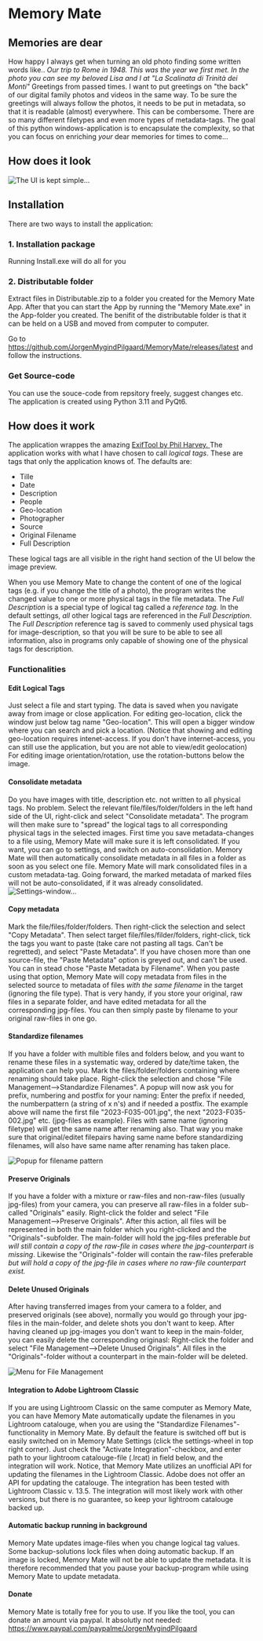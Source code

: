 # Memory Mate
## Memories are dear
How happy I always get when turning an old photo finding some written words like..
*Our trip to Rome in 1948. This was the year we first met. In the photo you can see my beloved Lisa and I at "La Scalinata di Trinità dei Monti"*
Greetings from passed times. I want to put greetings on "the back" of our digital family photos and videos in the same way. To be sure the greetings will always follow the photos, it needs to be put in metadata, so that it is readable (almost) everywhere. This can be combersome. There are so many different filetypes and even more types of metadata-tags. The goal of this python windows-application is to encapsulate the complexity, so that you can focus on enriching *your* dear memories for times to come...

## How does it look

![The UI is kept simple...](docs/MemoryMateUI.jpg)
## Installation
There are two ways to install the application:
### 1. Installation package
Running Install.exe will do all for you
### 2. Distributable folder
Extract files in Distributable.zip to a folder you created for the Memory Mate App.
After that you can start the App by running the "Memory Mate.exe" in the App-folder you created.
The benifit of the distributable folder is that it can be held on a USB and moved from computer to computer.

Go to https://github.com/JorgenMygindPilgaard/MemoryMate/releases/latest and follow the instructions.

### Get Source-code
You can use the souce-code from repsitory freely, suggest changes etc. The application is created using Python 3.11 and PyQt6. 

## How does it work
The application wrappes the amazing [ExifTool by Phil Harvey. ](https://exiftool.org/)
The application works with what I have chosen to call *logical tags*. These are tags that only the application knows of. The defaults are:
* Tille
* Date
* Description
* People
* Geo-location
* Photographer
* Source
* Original Filename
* Full Description

These logical tags are all visible in the right hand section of the UI below the image preview.

When you use Memory Mate to change the content of one of the logical tags (e.g. if you change the title of a photo), the program writes the changed value to one or more physical tags in the file metadata. 
The *Full Description* is a special type of logical tag called a *reference tag.* In the default settings, *all* other logical tags are referenced in the *Full Description*. The *Full Description* reference tag is saved to commenly used physical tags for image-description, so that you will be sure to be able to see all information, also in programs only capable of showing one of the physical tags for description.
### Functionalities
#### Edit Logical Tags
Just select a file and start typing. The data is saved when you navigate away from image or close application.
For editing geo-location, click the window just below tag name "Geo-location". This will open a bigger window where you can search and pick a location. (Notice that showing and editing geo-location requires intenet-access. If you don't have internet-access, you can still use the application, but you are not able to view/edit geolocation)
For editing image orientation/rotation, use the rotation-buttons below the image.
#### Consolidate metadata
Do you have images with title, description etc. not written to all physical tags. No problem. Select the relevant file/files/folder/folders in the left hand side of the UI, right-click and select "Consolidate metadata". The program will then make sure to "spread" the logical tags to all corresponding physical tags in the selected images. First time you save metadata-changes to a file using, Memory Mate will make sure it is left consolidated. If you want, you can go to settings, and switch on auto-consolidation. Memory Mate will then automatically consolidate metadata in all files in a folder as soon as you select one file. Memory Mate will mark consolidated files in a custom metadata-tag. Going forward, the marked metadata of marked files will not be auto-consolidated, if it was already consolidated.
![Settings-window...](docs/Settings.png)


#### Copy metadata
Mark the file/files/folder/folders. Then right-click the selection and select "Copy Metadata". Then select target file/files/filder/folders, right-click, tick the tags you want to paste (take care not pasting all tags. Can't be regretted), and select "Paste Metadata". If you have chosen more than one source-file, the "Paste Metadata" option is greyed out, and can't be used. You can in stead chose "Paste Metadata by Filename". When you paste using that option, Memory Mate will copy metadata from files in the selected source to metadata of files *with the same filename* in the target (ignoring the file type). That is very handy, if you store your original, raw files in a separate folder, and have edited metadata for all the corresponding jpg-files. You can then simply paste by filename to your original raw-files in one go.

#### Standardize filenames
If you have a folder with multible files and folders below, and you want to rename these files in a systematic way, ordered by date/time taken, the application can help you. Mark the files/folder/folders containing where renaming should take place. Right-click the selection and chose "File Management-->Standardize Filenames". A popup will now ask you for prefix, numbering and postfix for your naming:
Enter the prefix if needed, the numberpattern (a string of x n's) and if needed a postfix. 
The example above will name the first file "2023-F035-001.jpg", the next "2023-F035-002.jpg" etc. (jpg-files as example). Files with same name (ignoring filetype) will get the same name after renaming also. That way you make sure that original/editet filepairs having same name before standardizing filenames, will also have same name after renaming has taken place.

![Popup for filename pattern](docs/StandardizeFilenamesPopup.jpg)

#### Preserve Originals
If you have a folder with a mixture or raw-files and non-raw-files (usually jpg-files) from your camera, you can preserve all raw-files in a folder sub-called "Originals" easily. Right-click the folder and select "File Management-->Preserve Originals".
After this action, all files will be represented in both the main folder which you right-clicked and the "Originals"-subfolder. The main-folder will hold the jpg-files preferable _but will still contain a copy of the raw-file in cases where the jpg-counterpart is missing_. Likewise the "Originals"-folder will contain the raw-files preferable _but will hold a copy of the jpg-file in cases where no raw-file counterpart exist._

#### Delete Unused Originals
After having transferred images from your camera to a folder, and preserved originals (see above), normally you would go through your jpg-files in the main-folder, and delete shots you don't want to keep. After having cleaned up jpg-images you don't want to keep in the main-folder, you can easily delete the corresponding originasl: Right-click the folder and select "File Management-->Delete Unused Originals".
All files in the "Originals"-folder without a counterpart in the main-folder will be deleted.

![Menu for File Management](docs/originals_management.png)

#### Integration to Adobe Lightroom Classic
If you are using Lightroom Classic on the same computer as Memory Mate, you can have Memory Mate automatically update the filenames in you Lightroom catalouge, when you are using the "Standardize Filenames"-functionality in Memory Mate. By default the feature is switched off but is easily switched on in Memory Mate Settings (click the settings-wheel in top right corner). Just check the "Activate Integration"-checkbox, and enter path to your lightroom catalouge-file (.lrcat) in field below, and the integration will work.
Notice, that Memory Mate utilizes an unofficial API for updating the filenames in the Lightroom Classic. Adobe does not offer an API for updating the catalouge. The integration has been tested with Lightroom Classic v. 13.5. The integration will most likely work with other versions, but there is no guarantee, so keep your lightroom catalouge backed up.

#### Automatic backup running in background
Memory Mate updates image-files when you change logical tag values. Some backup-solutions lock files when doing automatic backup. If an image is locked, Memory Mate will not be able to update the metadata. It is therefore recommended that you pause your backup-program while using Memory Mate to update metadata.

#### Donate
Memory Mate is totally free for you to use. If you like the tool, you can donate an amount via paypal. It absolutly not needed:
https://www.paypal.com/paypalme/JorgenMygindPilgaard
